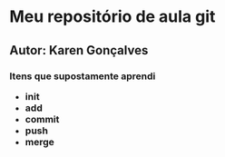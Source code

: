 # Meu repositório de aula git
## Autor: Karen Gonçalves

<h3> Itens que supostamente aprendi
<ul>
    <li>init</li>
    <li>add</li>
    <li>commit</li>
    <li>push</li>
    <li>merge</li>
</ul>
